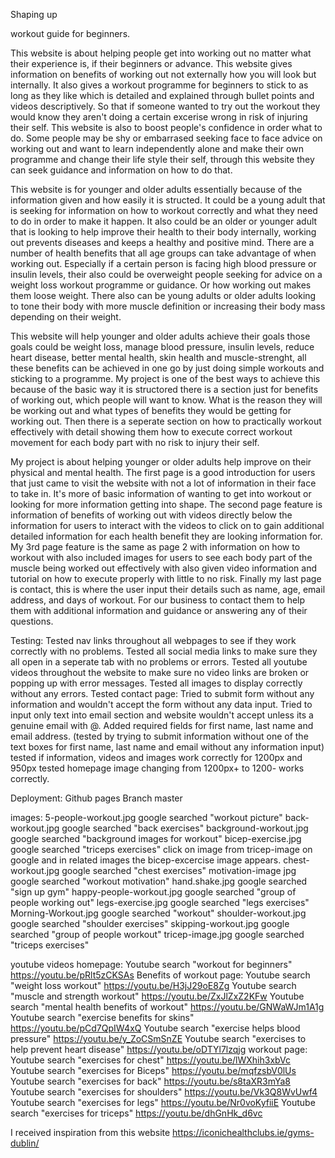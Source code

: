 Shaping up

workout guide for beginners.

This website is about helping people get into working out no matter what their experience is, if their beginners or advance. This website gives information on benefits of working out not externally how you will look but internally. It also gives a workout programme for beginners to stick to as long as they like which is detailed and explained through bullet points and videos descriptively. So that if someone wanted to try out the workout they would know they aren't doing a certain excerise wrong in risk of injuring their self. This website is also to boost people's confidence in order what to do. Some people may be shy or embarrased seeking face to face advice on working out and want to learn independently alone and make their own programme and change their life style their self, through this website they can seek guidance and information on how to do that.

This website is for younger and older adults essentially because of the information given and how easily it is structed. It could be a young adult that is seeking for information on how to workout correctly and what they need to do in order to make it happen. It also could be an older or younger adult that is looking to help improve their health to their body internally, working out prevents diseases and keeps a healthy and positive mind. There are a number of health benefits that all age groups can take advantage of when working out. Especially if a certain person is facing high blood pressure or insulin levels, their also could be overweight people seeking for advice on a weight loss workout programme or guidance. Or how working out makes them loose weight. There also can be young adults or older adults looking to tone their body with more muscle definition or increasing their body mass depending on their weight. 

This website will help younger and older adults achieve their goals those goals could be weight loss, manage blood pressure, insulin levels, reduce heart disease, better mental health, skin health and muscle-strenght, all these benefits can be achieved in one go by just doing simple workouts and sticking to a programme. My project is one of the best ways to achieve this because of the basic way it is structored there is a section just for benefits of working out, which people will want to know. What is the reason they will be working out and what types of benefits they would be getting for working out. Then there is a seperate section on how to practically workout effectively with detail showing them how to execute correct workout movement for each body part with no risk to injury their self. 

My project is about helping younger or older adults help improve on their physical and mental health. The first page is a good introduction for users that just came to visit the website with not a lot of information in their face to take in. It's more of basic information of wanting to get into workout or looking for more information getting into shape. The second page feature is information of benefits of working out with videos directly below the information for users to interact with the videos to click on to gain additional detailed information for each health benefit they are looking information for. My 3rd page feature is the same as page 2 with information on how to workout with also included images for users to see each body part of the muscle being worked out effectively with also given video information and tutorial on how to execute properly with little to no risk. Finally my last page is contact, this is where the user input their details such as name, age, email address, and days of workout. For our business to contact them to help them with additional information and guidance or answering any of their questions.

Testing:
Tested nav links throughout all webpages to see if they work correctly with no problems. 
Tested all social media links to make sure they all open in a seperate tab with no problems or errors.
Tested all youtube videos throughout the website to make sure no video links are broken or popping up with error messages.
Tested all images to display correctly without any errors. 
Tested contact page:
Tried to submit form without any information and wouldn't accept the form without any data input. 
Tried to input only text into email section and website wouldn't accept unless its a genuine email with @.
Added required fields for first name, last name and email address. (tested by trying to submit information without one of the text boxes for first name, last name and email without any information input)
tested if information, videos and images work correctly for 1200px and 950px
tested homepage image changing from 1200px+ to 1200- works correctly.

Deployment: 
Github pages
Branch master 

images:
5-people-workout.jpg google searched "workout picture"
back-workout.jpg google searched "back exercises"
background-workout.jpg google searched "background images for workout"
bicep-exercise.jpg google searched "triceps exercises" click on image from tricep-image on google and in related images the bicep-excercise image appears.
chest-workout.jpg google searched "chest exercises"
motivation-image jpg google searched "workout motivation"
hand.shake.jpg google searched "sign up gym"
happy-people-workout.jpg google searched "group of people working out"
legs-exercise.jpg google searched "legs exercises"
Morning-Workout.jpg google searched "workout"
shoulder-workout.jpg google searched "shoulder exercises"
skipping-workout.jpg google searched "group of people workout"
tricep-image.jpg google searched "triceps exercises"

youtube videos
homepage:
Youtube search "workout for beginners" https://youtu.be/pRlt5zCKSAs
Benefits of workout page:
Youtube search "weight loss workout" https://youtu.be/H3jJ29oE8Zg
Youtube search "muscle and strength workout" https://youtu.be/ZxJlZxZ2KFw
Youtube search "mental health benefits of workout" https://youtu.be/GNWaWJm1A1g
Youtube search "exercise benefits for skins" https://youtu.be/pCd7QpIW4xQ
Youtube search "exercise helps blood pressure" https://youtu.be/y_ZoCSmSnZE
Youtube search "exercises to help prevent heart disease" https://youtu.be/oDTYl7lzqjg
workout page:
Youtube search "exercises for chest" https://youtu.be/lWXhih3xbVc
Youtube search "exercises for Biceps" https://youtu.be/mqfzsbV0lUs
Youtube search "exercises for back" https://youtu.be/s8taXR3mYa8
Youtube search "exercises for shoulders" https://youtu.be/Vk3Q8WvUwf4
Youtube search "exercises for legs" https://youtu.be/Nr0voKyfiiE
Youtube search "exercises for triceps" https://youtu.be/dhGnHk_d6vc

I received inspiration from this website https://iconichealthclubs.ie/gyms-dublin/










